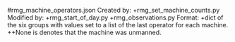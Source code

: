 #rmg_machine_operators.json
Created by:
+rmg_set_machine_counts.py
Modified by:
+rmg_start_of_day.py
+rmg_observations.py
Format:
+dict of the six groups with values set to a list of the last operator for each machine.
++None is denotes that the machine was unmanned.
